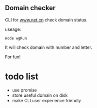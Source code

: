 Domain checker
---------------

CLI for www.net.cn check domain status.

useage:

`
node wgRun
`

It will check domain with number and letter.

For fun!


todo list
============
* use promise
* store useful domain on disk
* make CLI user experience friendly 